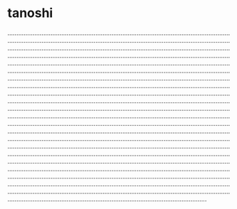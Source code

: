 # tanoshi
.......................................................................................................................................................................................................................................................................................................................................................................................................................................................................................................................................................................................................................................................................................................................................................................................................................................................................................................................................................................................................................................................................................................................................................................................................................................................................................................................................................................................................................................................................................................................................................................................................................................................................................................................................................................................................................................................................................................................................................................................................................................................................................................................................................................................................................................................................................................................................................................................................................................................................................................................................................................................................................................................................................................................................................................................................................................................................................................................................................